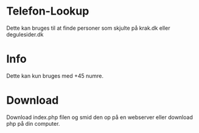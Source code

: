 # Telefon-Lookup
Dette kan bruges til at finde personer som skjulte på krak.dk eller degulesider.dk

# Info
Dette kan kun bruges med +45 numre. 

# Download
Download index.php filen og smid den op på en webserver eller download php på din computer. 
